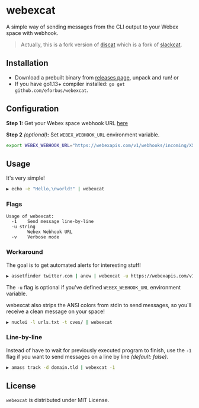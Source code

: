 # webexcat

A simple way of sending messages from the CLI output to your Webex space with webhook.
> Actually, this is a fork version of [discat](https://github.com/dwisiswant0/discat) which is a fork of [slackcat](https://github.com/dwisiswant0/slackcat).

## Installation

- Download a prebuilt binary from [releases page](https://github.com/eforbus/webexcat/releases/latest), unpack and run! or
- If you have go1.13+ compiler installed: `go get github.com/eforbus/webexcat`.

## Configuration

**Step 1:** Get your Webex space webhook URL [here](https://apphub.webex.com/messaging/applications/incoming-webhooks-cisco-systems-38054)

**Step 2** _(optional)_**:** Set `WEBEX_WEBHOOK_URL` environment variable.
```bash
export WEBEX_WEBHOOK_URL="https://webexapis.com/v1/webhooks/incoming/XXX"
```

## Usage

It's very simple!

```bash
▶ echo -e "Hello,\nworld!" | webexcat
```

### Flags

```
Usage of webexcat:
  -1    Send message line-by-line
  -u string
        Webex Webhook URL
  -v    Verbose mode
```

### Workaround

The goal is to get automated alerts for interesting stuff!

```bash
▶ assetfinder twitter.com | anew | webexcat -u https://webexapis.com/v1/webhooks/incoming/XXX
```

The `-u` flag is optional if you've defined `WEBEX_WEBHOOK_URL` environment variable.

webexcat also strips the ANSI colors from stdin to send messages, so you'll receive a clean message on your space!

```bash
▶ nuclei -l urls.txt -t cves/ | webexcat
```

### Line-by-line

Instead of have to wait for previously executed program to finish, use the `-1` flag if you want to send messages on a line by line _(default: false)_.

```bash
▶ amass track -d domain.tld | webexcat -1
```

## License

`webexcat` is distributed under MIT License.
